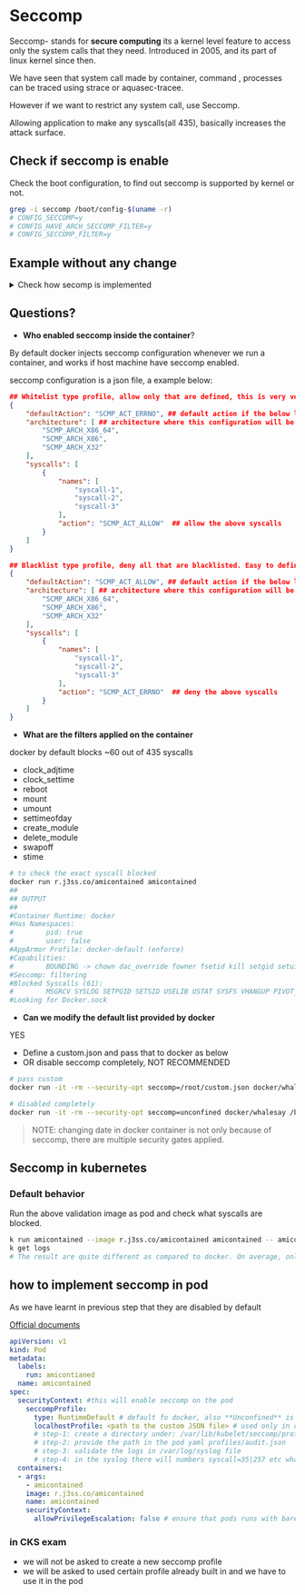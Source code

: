 # Seccomp

Seccomp- stands for **secure computing** its a kernel level feature to access only the system calls that they need. Introduced in 2005, and its part of linux kernel since then.

We have seen that system call made by container, command , processes can be traced using strace or aquasec-tracee.

However if we want to restrict any system call, use Seccomp.

Allowing application to make any syscalls(all 435), basically increases the attack surface.

## Check if seccomp is enable

Check the boot configuration, to find out seccomp is supported by kernel or not.

```sh
grep -i seccomp /boot/config-$(uname -r)
# CONFIG_SECCOMP=y
# CONFIG_HAVE_ARCH_SECCOMP_FILTER=y
# CONFIG_SECCOMP_FILTER=y
```

## Example without any change

<details>
<summary>Check how secomp is implemented</summary>

```sh
# run the image whalesay
docker run -it -rm docker/whalesay /bin/sh

# try changing date and time
date -s "12 OCT 2021 20:00:00"
# date: cannot set date: Operation not permitted

## QUESTION: why operation is not permitted
## check the process for /bin/sh
ps aufx
# USER       PID %CPU %MEM    VSZ   RSS TTY      STAT START   TIME COMMAND
# root         1  0.0  0.0   4444   780 pts/0    Ss   19:02   0:00 /bin/sh
# root         8  0.0  0.0  15564  2232 pts/0    R+   19:04   0:00 ps aufx

## Now looking for seccomp status of the process
grep -i seccomp /proc/1/status
# Seccomp:       2
# value 2 indicates that seccomp is implemented in this container
```

Seccomp works in three mode:

- `mode-0` - Disabled,
- `mode-1`- Strict - allows 4 syscall: read(), write(), exit(), rt_sigreturn()
- `mode-2`- Filtered

</details>

## **Questions**?

- **Who enabled seccomp inside the container**?

By default docker injects seccomp configuration whenever we run a container, and works if host machine have seccomp enabled.

seccomp configuration is a json file, a example below:

```json
## Whitelist type profile, allow only that are defined, this is very very restrictive as one need to white list all the sys calls that are not permitted
{
    "defaultAction": "SCMP_ACT_ERRNO", ## default action if the below list do not match
    "architecture": [ ## architecture where this configuration will be implied.
        "SCMP_ARCH_X86_64",
        "SCMP_ARCH_X86",
        "SCMP_ARCH_X32"
    ],
    "syscalls": [
        {
            "names": [
                "syscall-1",
                "syscall-2",
                "syscall-3"
            ],
            "action": "SCMP_ACT_ALLOW"  ## allow the above syscalls
        }
    ]
}
```

```json
## Blacklist type profile, deny all that are blacklisted. Easy to define and maintain than whitelist one
{
    "defaultAction": "SCMP_ACT_ALLOW", ## default action if the below list do not match
    "architecture": [ ## architecture where this configuration will be implied.
        "SCMP_ARCH_X86_64",
        "SCMP_ARCH_X86",
        "SCMP_ARCH_X32"
    ],
    "syscalls": [
        {
            "names": [
                "syscall-1",
                "syscall-2",
                "syscall-3"
            ],
            "action": "SCMP_ACT_ERRNO"  ## deny the above syscalls
        }
    ]
}
```

- **What are the filters applied on the container**

docker by default blocks ~60 out of 435 syscalls

- clock_adjtime
- clock_settime
- reboot
- mount
- umount
- settimeofday
- create_module
- delete_module
- swapoff
- stime

```sh
# to check the exact syscall blocked
docker run r.j3ss.co/amicontained amicontained
##
## OUTPUT
##
#Container Runtime: docker
#Has Namespaces:
#        pid: true
#        user: false
#AppArmor Profile: docker-default (enforce)
#Capabilities:
#        BOUNDING -> chown dac_override fowner fsetid kill setgid setuid setpcap net_bind_service net_raw sys_chroot mknod audit_write setfcap
#Seccomp: filtering
#Blocked Syscalls (61):
#        MSGRCV SYSLOG SETPGID SETSID USELIB USTAT SYSFS VHANGUP PIVOT_ROOT _SYSCTL ACCT SETTIMEOFDAY MOUNT UMOUNT2 SWAPON SWAPOFF REBOOT SETHOSTNAME SETDOMAINNAME IOPL IOPERM CREATE_MODULE INIT_MODULE DELETE_MODULE GET_KERNEL_SYMS QUERY_MODULE QUOTACTL NFSSERVCTL GETPMSG PUTPMSG AFS_SYSCALL TUXCALL SECURITY LOOKUP_DCOOKIE CLOCK_SETTIME VSERVER MBIND SET_MEMPOLICY GET_MEMPOLICY KEXEC_LOAD ADD_KEY REQUEST_KEY KEYCTL MIGRATE_PAGES UNSHARE MOVE_PAGES PERF_EVENT_OPEN FANOTIFY_INIT NAME_TO_HANDLE_AT OPEN_BY_HANDLE_AT SETNS PROCESS_VM_READV PROCESS_VM_WRITEV KCMP FINIT_MODULE KEXEC_FILE_LOAD BPF USERFAULTFD PKEY_MPROTECT PKEY_ALLOC PKEY_FREE
#Looking for Docker.sock
```

- **Can we modify the default list provided by docker**

YES

- Define a custom.json and pass that to docker as below
- OR disable seccomp completely, NOT RECOMMENDED

```sh
# pass custom
docker run -it -rm --security-opt seccomp=/root/custom.json docker/whalesay /bin/sh

# disabled completely
docker run -it -rm --security-opt seccomp=unconfined docker/whalesay /bin/sh
```

>NOTE: changing date in docker container is not only because of seccomp, there are multiple security gates applied.

## Seccomp in kubernetes

### Default behavior

Run the above validation image as pod and check what syscalls are blocked.

```sh
k run amicontained --image r.j3ss.co/amicontained amicontained -- amicontained
k get logs
# The result are quite different as compared to docker. On average, only 21 syscalls were blocked by default. And Seccomp is disabled ie in 0 mode.
```

## how to implement seccomp in pod

As we have learnt in previous step that they are disabled by default

[Official documents](https://kubernetes.io/docs/tutorials/clusters/seccomp/)

```yaml
apiVersion: v1
kind: Pod
metadata:
  labels:
    run: amicontianed
  name: amicontained
spec:
  securityContext: #this will enable seccomp on the pod
    seccompProfile:
      type: RuntimeDefault # default fo docker, also **Unconfined** is allowed( default), **Localhost** for custom seccomp
      localhostProfile: <path to the custom JSON file> # used only in case of **Localhost** only. This path is not mounted, it should be relative to default seccomp profile location which is by default: /var/lib/kubelet/seccomp
      # step-1: create a directory under: /var/lib/kubelet/seccomp/profiles/audit.json { "defaultAction": "SCMP_ACT_LOG"} OR to block everything: { "defaultAction": "SCMP_ACT_ERRONO" } note for block all the container will not be created as no syscalls are allowed
      # step-2: provide the path in the pod yaml profiles/audit.json
      # step-3: validate the logs in /var/log/syslog file
      # step-4: in the syslog there will numbers syscall=35|257 etc what are these? to map grep -w 35 /usr/include/asm/unistd_64.h
  containers:
  - args:
    - amicontained
    image: r.j3ss.co/amicontained
    name: amicontained
    securityContext:
      allowPrivilegeEscalation: false # ensure that pods runs with bare minimum security alone
```

### in CKS exam

- we will not be asked to create a new seccomp profile
- we will be asked to used certain profile already built in and we have to use it in the pod
